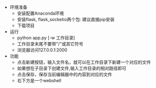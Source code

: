 - 环境准备
    * 安装配置Anaconda环境
    * 安装flask, flask_socketio两个包: 建议直接pip安装
    * 下载项目
- 运行
    * python app.py [-w 工作目录]
    * 工作目录末尾不要带"/"或其它符号
    * 浏览器访问127.0.0.1:2000
- 功能
    * 点击新建按钮，输入文件名，就可以在工作目录下新建一个对应的文件
    * 如果想在子目录下创建文件,输入工作目录的相对路径即可
    * 点击保存，保存当前编辑器中的内容到对应的文件
    * 右下方是一个webshell


